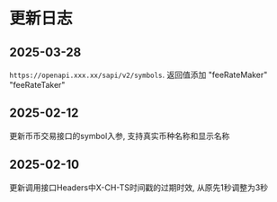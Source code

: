 # 更新日志

## 2025-03-28

`https://openapi.xxx.xx/sapi/v2/symbols`. 返回值添加 "feeRateMaker" "feeRateTaker"

## 2025-02-12

更新币币交易接口的symbol入参, 支持真实币种名称和显示名称

## 2025-02-10

更新调用接口Headers中X-CH-TS时间戳的过期时效, 从原先1秒调整为3秒